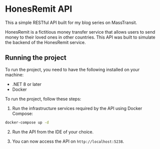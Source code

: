 # HonesRemit API
This a simple RESTful API built for my blog series on MassTransit.

HonesRemit is a fictitious money transfer service that allows users to send money to their loved ones in other countries. 
This API was built to simulate the backend of the HonesRemit service.

## Running the project
To run the project, you need to have the following installed on your machine:
- .NET 8 or later
- Docker

To run the project, follow these steps:
1. Run the infrastructure services required by the API using Docker Compose:
```bash
docker-compose up -d
```

2. Run the API from the IDE of your choice.

3. You can now access the API on `http://localhost:5238`.